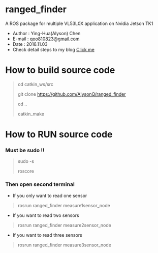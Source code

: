 # ranged_finder
A ROS package for multiple VL53L0X application on Nvidia Jetson TK1
- Author : Ying-Hua(Alyson) Chen
- E-mail : qoo810823@gmail.com
- Date   : 2016.11.03
- Check detail steps to my blog [Click me](goo.gl/YDVJA1)<br />


# How to build source code
> cd catkin_ws/src
>
> git clone https://github.com/AlysonQ/ranged_finder
>
> cd ..
>
> catkin_make

# How to RUN source code
### Must be sudo !!
> sudo -s
>
> roscore
### Then open second terminal
- If you only want to read one sensor
>
> rosrun ranged_finder measure1sensor_node
>
- If you  want to read two sensors
>
> rosrun ranged_finder measure2sensor_node
>
- If you  want to read three sensors
>
> rosrun ranged_finder measure3sensor_node


